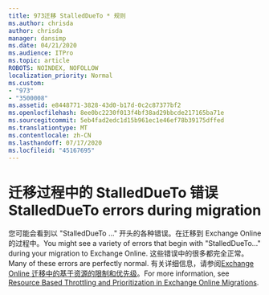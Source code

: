 ```yaml
---
title: 973迁移 StalledDueTo * 规则
ms.author: chrisda
author: chrisda
manager: dansimp
ms.date: 04/21/2020
ms.audience: ITPro
ms.topic: article
ROBOTS: NOINDEX, NOFOLLOW
localization_priority: Normal
ms.custom:
- "973"
- "3500008"
ms.assetid: e8448771-3828-43d0-b17d-0c2c87377bf2
ms.openlocfilehash: 8ee0bc2230f013f4bf38ad29bbcde217165ba71e
ms.sourcegitcommit: 5eb4fad2edc1d15b961ec1e46ef78b39175dffed
ms.translationtype: MT
ms.contentlocale: zh-CN
ms.lasthandoff: 07/17/2020
ms.locfileid: "45167695"
---
```

# <a name="stalleddueto-errors-during-migration"></a><span data-ttu-id="e073a-102">迁移过程中的 StalledDueTo 错误</span><span class="sxs-lookup"><span data-stu-id="e073a-102">StalledDueTo errors during migration</span></span>

<span data-ttu-id="e073a-103">您可能会看到以 "StalledDueTo ..." 开头的各种错误。在迁移到 Exchange Online 的过程中。</span><span class="sxs-lookup"><span data-stu-id="e073a-103">You might see a variety of errors that begin with "StalledDueTo…" during your migration to Exchange Online.</span></span> <span data-ttu-id="e073a-104">这些错误中的很多都完全正常。</span><span class="sxs-lookup"><span data-stu-id="e073a-104">Many of these errors are perfectly normal.</span></span> <span data-ttu-id="e073a-105">有关详细信息，请参阅[Exchange Online 迁移中的基于资源的限制和优先级](https://techcommunity.microsoft.com/t5/exchange-team-blog/resource-based-throttling-and-prioritization-in-exchange-online/ba-p/608020)。</span><span class="sxs-lookup"><span data-stu-id="e073a-105">For more information, see [Resource Based Throttling and Prioritization in Exchange Online Migrations](https://techcommunity.microsoft.com/t5/exchange-team-blog/resource-based-throttling-and-prioritization-in-exchange-online/ba-p/608020).</span></span>
